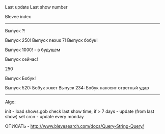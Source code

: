 Last update
Last show number

Blevee index

----

Выпуск ?!

Выпуск 250!
Выпуск nexus 7!
Выпуск бобук!

Выпуск 1000! - в будущем

Выпуск сейчас!

250

Выпуск Бобук!

Выпуск 520: Бобук жжет
Выпуск 234: Бобук наносит ответный удар 


-----

Algo: 

init - load shows.gob
check last show time, if > 7 days - update (from last show)
set cron - update every monday


ОПИСАТЬ - http://www.blevesearch.com/docs/Query-String-Query/

